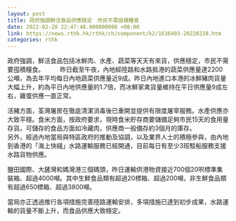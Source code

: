 ```yaml
---
layout: post
title: 政府強調鮮活食品供應穩定　市民不需囤積糧食
date: 2022-02-28 22:47:48.000000000 +08:00
link: https://news.rthk.hk/rthk/ch/component/k2/1636403-20220228.htm
categories: rthk
---
```


政府強調，鮮活食品包括冰鮮肉、水產、蔬菜等天天有來貨，供應穩定，市民不需要囤積糧食。
　　 
昨日截至午夜，內地經陸路和水路抵港的蔬菜供應量達2200公噸，為去年平均每日內地蔬菜供應量近9成。昨日內地進口本港的冰鮮豬肉貨量大幅上升，約為平日內地供應量的1.7倍，而冰鮮家禽貨量維持在平日供應量9成左右，雞蛋供應一直正常。

活豬方面，荃灣屠房在徹底清潔消毒後已重開並提供有限度屠宰服務。水產供應亦大致平穩。食米方面，按政府要求，現時食米貯存商要儲備足夠市民15天的食用量存貨。可儲存的食品方面如冷藏肉，供應商一般備存約3個月的庫存。
　　  
另外，經過內地當局與特區政府的推動及協調，以及業界人士的積極參與，由內地到香港的「海上快綫」水路運輸服務已經開通，目前每日有至少3班駁船服務支援水路貨物供應。

鹽田國際、大鏟灣和媽灣港三個碼頭，昨日運輸供港物資接近700個20呎標準集裝箱、超過4000噸。其中生鮮食品類有超過20標箱、超過200噸，非生鮮食品類有超過650標箱、超過3800噸。

當局亦正透過推行各項措施完善陸路運輸安排，多項措施已達到初步成果，水路運輸的貨量不斷上升，而食品供應大致穩定。
